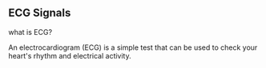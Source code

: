 ## ECG Signals

what is ECG?

An electrocardiogram (ECG) is a simple test that can be used to check your heart's rhythm and electrical activity.


